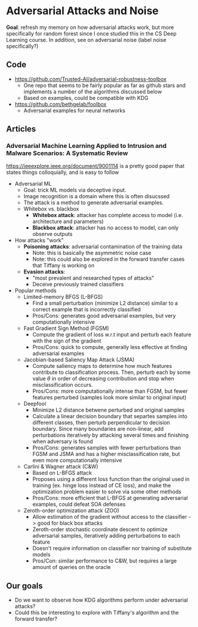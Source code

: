 # Adversarial Attacks and Noise
**Goal**: refresh my memory on how adversarial attacks work, but more specifically for random forest since I once studied this in the CS Deep Learning course. In addition, see on adversarial noise (label noise specifically?)

## Code
- https://github.com/Trusted-AI/adversarial-robustness-toolbox
	- One repo that seems to be fairly popular as far as github stars and implements a number of the algorithms discussed below
	- Based on examples, could be compatible with KDG
- https://github.com/bethgelab/foolbox
	- Adversarial examples for neural networks

## Articles
### Adversarial Machine Learning Applied to Intrusion and Malware Scenarios: A Systematic Review
https://ieeexplore.ieee.org/document/9001114 is a pretty good paper that states things colloquially, and is easy to follow

- Adversarial ML
	- Goal: trick ML models via deceptive input. 
	- Image recognition is a domain where this is often disucssed
	- The attack is a method to generate adversarial examples. 
	- Whitebox vs. blackbox
		- **Whitebox attack**: attacker has complete access to model (i.e. architecture and parameters)
		- **Blackbox attack**: attacker has no access to model, can only observe outputs
- How attacks "work"
	- **Poisoning attacks**: adversarial contamination of the training data
		- Note: this is basically the asymmetric noise case
		- Note: this could also be explored in the forward transfer cases that Tiffany is working on
	- **Evasion attacks**: 
		- "most prevalent and researched types of attacks"
		- Deceive previously trained classifiers
- Popular methods
	- Limited-memory BFGS (L-BFGS)
		- Find a small perturbation (minimize L2 distance) similar to a correct example that is incorrectly classified
		- Pros/Cons: generates good adversarial examples, but very computationally intensive
	- Fast Gradient Sign Method (FGSM)
		- Compute the gradient of loss w.r.t input and perturb each feature with the sign of the gradient
		- Pros/Cons: quick to compute, generally less effective at finding adversarial examples
	- Jacobian-based Saliency Map Attack (JSMA)
		- Compute saliency maps to determine how much features contribute to classification process. Then, perturb each by some value $\theta$ in order of decreasing contribution and stop when misclassification occurs.
		- Pros/Cons: more computationally intense than FGSM, but fewer features perturbed (samples look more similar to original input)
	- Deepfool
		- Minimize L2 distance betwene perturbed and original samples
		- Calculate a linear decision boundary that separtes samples into different classes, then perturb perpendicular to decision boundary. Since many boundaries are non-linear, add perturbations iteratively by attacking several times and finishing when adversary is found
		- Pros/Cons: generates samples with fewer perturbations than FGSM and JSMA and has a higher misclassification rate, but even more computationally intensive
	- Carlini & Wagner attack (C&W)
		- Based on L-BFGS attack
		- Proposes using a different loss function than the original used in training (ex. hinge loss instead of CE loss), and make the optimization problem easier to solve via some other methods
		- Pros/Cons: more efficient that L-BFGS at generating adversarial examples, could defeat SOA defenses
	- Zeroth-order optimization attack (ZOO)
		- Allow estimation of the gradient without access to the classifier -> good for black box attacks
		- Zeroth-order stochastic coordinate descent to optimize adversarial samples, iteratively adding perturbations to each feature
		- Doesn't require information on classifier nor training of substitute models
		- Pros/Con: similar performance to C&W, but requires a large amount of queries on the oracle

## Our goals
- Do we want to observe how KDG algorithms perform under adversarial attacks?
- Could this be interesting to explore with Tiffany's algorithm and the forward transfer?

